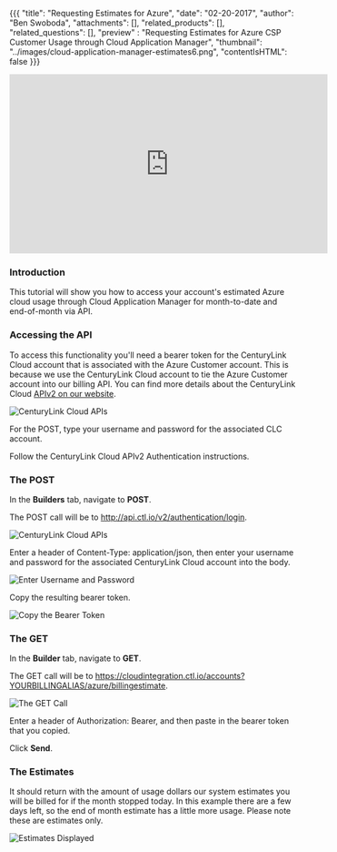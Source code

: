 {{{
  "title": "Requesting Estimates for Azure",
  "date": "02-20-2017",
  "author": "Ben Swoboda",
  "attachments": [],
  "related_products": [],
  "related_questions": [],
  "preview" : "Requesting Estimates for Azure CSP Customer Usage through Cloud Application Manager",
  "thumbnail": "../images/cloud-application-manager-estimates6.png",
  "contentIsHTML": false
}}}

<iframe width="560" height="315" src="https://player.vimeo.com/video/204245303" frameborder="0" allowfullscreen></iframe>

### Introduction

This tutorial will show you how to access your account's estimated Azure cloud usage through Cloud Application Manager for month-to-date and end-of-month via API.

### Accessing the API

To access this functionality you'll need a bearer token for the CenturyLink Cloud account that is associated with the Azure Customer account. This is because we use the CenturyLink Cloud account to tie the Azure Customer account into our billing API. You can find more details about the CenturyLink Cloud [APIv2 on our website](../api-docs/v2/#billing).

![CenturyLink Cloud APIs](../cloud-application-manager-estimates1.png)

For the POST, type your username and password for the associated CLC account.

Follow the CenturyLink Cloud APIv2 Authentication instructions.

### The POST

In the **Builders** tab, navigate to **POST**.

The POST call will be to http://api.ctl.io/v2/authentication/login.

![CenturyLink Cloud APIs](../cloud-application-manager-estimates2.png)

Enter a header of Content-Type: application/json, then enter your username and password for the associated CenturyLink Cloud account into the body.

![Enter Username and Password](../cloud-application-manager-estimates4.png)

Copy the resulting bearer token.

![Copy the Bearer Token](../cloud-application-manager-estimates3.png)

### The GET

In the **Builder** tab, navigate to **GET**.

The GET call will be to https://cloudintegration.ctl.io/accounts?YOURBILLINGALIAS/azure/billingestimate.

![The GET Call](../cloud-application-manager-estimates5.png)

Enter a header of Authorization: Bearer, and then paste in the bearer token that you copied.

Click **Send**.

### The Estimates

It should return with the amount of usage dollars our system estimates you will be billed for if the month stopped today. In this example there are a few days left, so the end of month estimate has a little more usage. Please note these are estimates only.

![Estimates Displayed](../cloud-application-manager-estimates6.png)
